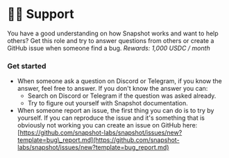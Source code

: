 # 🙋‍♂️ Support

You have a good understanding on how Snapshot works and want to help others? Get this role and try to answer questions from others or create a GitHub issue when someone find a bug. _Rewards: 1,000 USDC / month_

### Get started

* When someone ask a question on Discord or Telegram, if you know the answer, feel free to answer. If you don't know the answer you can:
  * Search on Discord or Telegram if the question was asked already. 
  * Try to figure out yourself with Snapshot documentation.
* When someone report an issue, the first thing you can do is to try by yourself. If you can reproduce the issue and it's something that is obviously not working you can create an issue on GitHub here: [https://github.com/snapshot-labs/snapshot/issues/new?template=bug\_report.md](https://github.com/snapshot-labs/snapshot/issues/new?template=bug_report.md)

